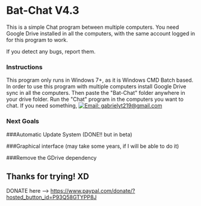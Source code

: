 # Bat-Chat V4.3

This is a simple Chat program between multiple computers. You need Google Drive installed in all the computers, with the same account logged in for this program to work.

If you detect any bugs, report them.


### Instructions
This program only runs in Windows 7+, as it is Windows CMD Batch based.
In order to use this program with multiple computers install Google Drive sync in all the computers.
Then paste the "Bat-Chat" folder anywhere in your drive folder. Run the "Chat" program in the computers you want to chat.
If you need something, [![Email: gabrielyt219@gmail.com](https://img.shields.io/badge/Email-success?style=for-the-badge)](https://mail.google.com/mail/u/0/?fs=1&to=gabrielyt219@gmail.com&su=&body=&tf=cm)
	
	
	
### Next Goals

###Automatic Update System (DONE!! but in beta)

###Graphical interface (may take some years, if I will be able to do it)

###Remove the GDrive dependency

## Thanks for trying! XD
DONATE here --> https://www.paypal.com/donate/?hosted_button_id=P93Q58GTYPP8J
